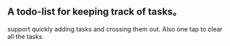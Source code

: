 ## A todo-list for keeping track of tasks。

support quickly adding tasks and crossing them out. Also one tap to clear all the tasks.